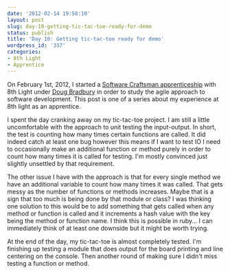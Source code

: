 ```yaml
---
date: '2012-02-14 19:58:10'
layout: post
slug: day-10-getting-tic-tac-toe-ready-for-demo
status: publish
title: 'Day 10: Getting tic-tac-toe ready for demo'
wordpress_id: '337'
categories:
- 8th Light
- Apprentice
---
```


On February 1st, 2012, I started a [Software Craftsman apprenticeship](http://www.8thlight.com/apprenticeship) with 8th Light under [Doug Bradbury](http://www.8thlight.com/our-team/doug-bradbury) in order to study the agile approach to software development. This post is one of a series about my experience at 8th light as an apprentice.


I spent the day cranking away on my tic-tac-toe project. I am still a little uncomfortable with the approach to unit testing the input-output. In short, the test is counting how many times certain functions are called. It did indeed catch at least one bug however this means if I want to test IO I need to occasionally make an additional function or method purely in order to count how many times it is called for testing. I'm mostly convinced just slightly unsettled by that requirement.

The other issue I have with the approach is that for every single method we have an additional variable to count how many times it was called. That gets messy as the number of functions or methods increases. Maybe that is a sign that too much is being done by that module or class? I was thinking one solution to this would be to add something that gets called when any method or function is called and it increments a hash value with the key being the method or function name. I think this is possible in ruby... I can immediately think of at least one downside but it might be worth trying.

At the end of the day, my tic-tac-toe is almost completely tested. I'm finishing up testing a module that does output for the board printing and line centering on the console. Then another round of making sure I didn't miss testing a function or method.
